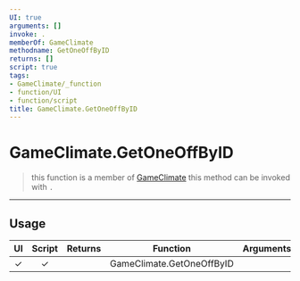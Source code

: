 ```yaml
---
UI: true
arguments: []
invoke: .
memberOf: GameClimate
methodname: GetOneOffByID
returns: []
script: true
tags:
- GameClimate/_function
- function/UI
- function/script
title: GameClimate.GetOneOffByID
---
```

# GameClimate.GetOneOffByID
> this function is a member of [GameClimate](civ-6/lua/GameClimate.md)
> this method can be invoked with `.`
-----
## Usage
|  UI | Script | Returns | Function | Arguments |
|:---:|:------:|-------:|:--------:|:---------|
|✓|✓||GameClimate.GetOneOffByID||
